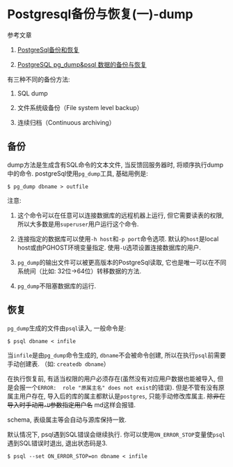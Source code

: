 # Postgresql备份与恢复(一)-dump

参考文章

1. [PostgreSql备份和恢复](http://toplchx.iteye.com/blog/2093821)

2. [PostgreSQL pg_dump&psql 数据的备份与恢复](https://www.cnblogs.com/chjbbs/p/6480687.html)

有三种不同的备份方法: 

1. SQL dump

2. 文件系统级备份（File system level backup）

3. 连续归档（Continuous archiving）

## 备份

dump方法是生成含有SQL命令的文本文件, 当反馈回服务器时, 将顺序执行dump中的命令. postgreSql使用`pg_dump`工具, 基础用例是: 

```
$ pg_dump dbname > outfile
```

注意: 

1. 这个命令可以在任意可以连接数据库的远程机器上运行, 但它需要读表的权限, 所以大多数是用`superuser`用户运行这个命令. 

2. 连接指定的数据库可以使用`-h host`和`-p port`命令选项. 默认的`host`是local host或由PGHOST环境变量指定. 使用`-U`选项设置连接数据库的用户. 

3. `pg_dump`的输出文件可以被更高版本的PostgreSql读取, 它也是唯一可以在不同系统间（比如: 32位->64位）转移数据的方法. 

4. `pg_dump`不阻塞数据库的运行. 

## 恢复

`pg_dump`生成的文件由`psql`读入, 一般命令是: 

```
$ psql dbname < infile
```

当`infile`是由`pg_dump`命令生成的, `dbname`不会被命令创建, 所以在执行`psql`前需要手动创建表. （如: `createdb dbname`）

在执行恢复前, 有适当权限的用户必须存在(虽然没有对应用户数据也能被导入, 但是会报一个`ERROR:  role "原属主名" does not exist`的错误). 但是不管有没有原属主用户存在, 导入后的库的属主都默认是`postgres`, 只能手动修改库属主. ~~除非在导入时手动用`-U`参数指定用户名~~ md这样会报错.

schema, 表级属主等会自动与源库保持一致.

默认情况下, psql遇到SQL错误会继续执行. 你可以使用`ON_ERROR_STOP`变量使`psql`遇到SQL错误时退出, 退出状态码是3. 

```
$ psql --set ON_ERROR_STOP=on dbname < infile  
```
